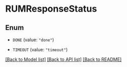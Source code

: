 # RUMResponseStatus

## Enum

- `DONE` (value: `"done"`)

- `TIMEOUT` (value: `"timeout"`)

[[Back to Model list]](../README.md#documentation-for-models) [[Back to API list]](../README.md#documentation-for-api-endpoints) [[Back to README]](../README.md)
